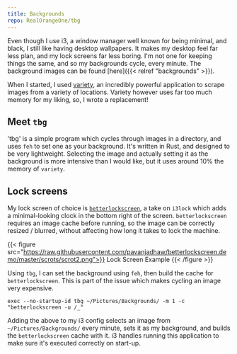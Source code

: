 ```yaml
---
title: Backgrounds
repo: RealOrangeOne/tbg
---
```


Even though I use i3, a window manager well known for being minimal, and black, I still like having desktop wallpapers. It makes my desktop feel far less plan, and my lock screens far less boring. I'm not one for keeping things the same, and so my backgrounds cycle, every minute. The background images can be found [here]({{< relref "backgrounds" >}}).

When I started, I used [variety](http://peterlevi.com/variety/), an incredibly powerful application to scrape images from a variety of locations. Variety however uses far too much memory for my liking, so, I wrote a replacement!

## Meet `tbg`
'tbg' is a simple program which cycles through images in a directory, and uses `feh` to set one as your background. It's written in Rust, and designed to be very lightweight. Selecting the image and actually setting it as the background is more intensive than I would like, but it uses around 10% the memory of `variety`.

## Lock screens
My lock screen of choice is [`betterlockscreen`](https://github.com/pavanjadhaw/betterlockscreen), a take on `i3lock` which adds a minimal-looking clock in the bottom right of the screen. `betterlockscreen` requires an image cache before running, so the image can be correctly resized / blurred, without affecting how long it takes to lock the machine.

{{< figure src="https://raw.githubusercontent.com/pavanjadhaw/betterlockscreen.demo/master/scrots/scrot2.png">}}
Lock Screen Example
{{< /figure >}}

Using `tbg`, I can set the background using `feh`, then build the cache for `betterlockscreen`. This is part of the issue which makes cycling an image very expensive.

```text
exec --no-startup-id tbg ~/Pictures/Backgrounds/ -m 1 -c "betterlockscreen -u /_"
```

Adding the above to my i3 config selects an image from `~/Pictures/Backgrounds/` every minute, sets it as my background, and builds the `betterlockscreen` cache with it. i3 handles running this application to make sure it's executed correctly on start-up.
